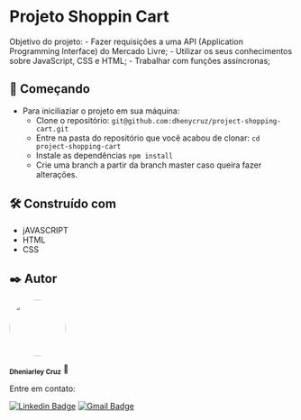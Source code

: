 # Projeto Shoppin Cart
Objetivo do projeto:
    - Fazer requisições a uma API (Application Programming Interface) do Mercado Livre;
    - Utilizar os seus conhecimentos sobre JavaScript, CSS e HTML;
    - Trabalhar com funções assíncronas;


## 🚀 Começando
- Para iniciliaziar o projeto em sua máquina:
  - Clone o repositório:
    ``` git@github.com:dhenycruz/project-shopping-cart.git ```
  - Entre na pasta do repositório que você acabou de clonar:
    ``` cd project-shopping-cart ```
  - Instale as dependências
    ``` npm install ```
  - Crie uma branch a partir da branch master caso queira fazer alterações.

## 🛠️ Construído com

* jAVASCRIPT
* HTML
* CSS

## ✒️ Autor
 
  <a href="url"><img src="https://avatars.githubusercontent.com/u/26901028?s=400&u=d99619f0fcc7ff7d8407ff05a0e90a0149f959ee&v=4" style="border-radius: 100%;" width="100px" heigth="100px" alt=""/></a>
  
<sub><b>Dheniarley Cruz</b></sub></a> 🚀

Entre em contato:

[![Linkedin Badge](https://img.shields.io/badge/-Dheniarley-blue?style=flat-square&logo=Linkedin&logoColor=white&link=https://www.linkedin.com/in/dheniarley/)](https://www.linkedin.com/in/dheniarley/) 
[![Gmail Badge](https://img.shields.io/badge/-dheniarley.ds@gmail.com-c14438?style=flat-square&logo=Gmail&logoColor=white&link=mailto:dheniarley.ds@gmail.com)](mailto:dheniarley.ds@gmail.com)